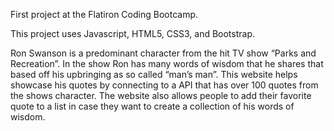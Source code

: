 First project at the Flatiron Coding Bootcamp.

This project uses Javascript, HTML5, CSS3, and Bootstrap.

Ron Swanson is a predominant character from the hit TV show “Parks and Recreation”. In the show Ron has many words of wisdom that he shares that based off his upbringing as so called “man’s man”. This website helps showcase his quotes by connecting to a API that has over 100 quotes from the shows character. The website also allows people to add their favorite quote to a list in case they want to create a collection of his words of wisdom.
